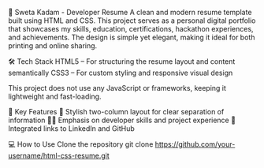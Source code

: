 💼 Sweta Kadam - Developer Resume
A clean and modern resume template built using HTML and CSS. This project serves as a personal digital portfolio that showcases my skills, education, certifications, hackathon experiences, and achievements. The design is simple yet elegant, making it ideal for both printing and online sharing.

🛠️ Tech Stack
HTML5 – For structuring the resume layout and content semantically
CSS3 – For custom styling and responsive visual design

This project does not use any JavaScript or frameworks, keeping it lightweight and fast-loading.

📌 Key Features
🎨 Stylish two-column layout for clear separation of information
👩‍💻 Emphasis on developer skills and project experience
🔗 Integrated links to LinkedIn and GitHub


💻 How to Use
Clone the repository
git clone https://github.com/your-username/html-css-resume.git


